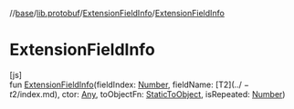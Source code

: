 //[base](../../../index.md)/[lib.protobuf](../index.md)/[ExtensionFieldInfo](index.md)/[ExtensionFieldInfo](-extension-field-info.md)

# ExtensionFieldInfo

[js]\
fun [ExtensionFieldInfo](-extension-field-info.md)(fieldIndex: [Number](https://kotlinlang.org/api/latest/jvm/stdlib/kotlin/-number/index.html), fieldName: [T$2](../-t$2/index.md), ctor: [Any](https://kotlinlang.org/api/latest/jvm/stdlib/kotlin/-any/index.html), toObjectFn: [StaticToObject](../index.md#-787487058%2FClasslikes%2F-951264851), isRepeated: [Number](https://kotlinlang.org/api/latest/jvm/stdlib/kotlin/-number/index.html))
